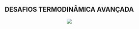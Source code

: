 <h2 align="center"> DESAFIOS TERMODINÂMICA AVANÇADA </h2>

<p align="center"><img src="https://github.com/Karl-Marcos/Trabalho-Termodin-mica-Avan-ada/blob/main/Desafio_2/escadinha.png"></p>

